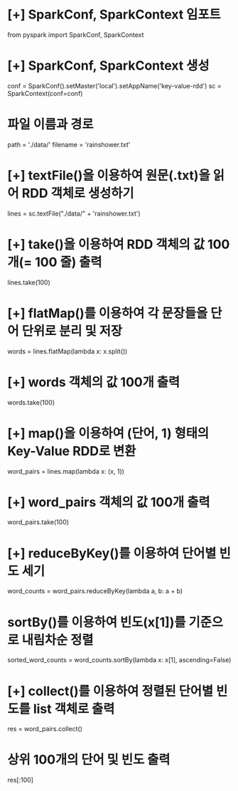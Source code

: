 # [+] SparkConf, SparkContext 임포트
from pyspark import SparkConf, SparkContext
# [+] SparkConf, SparkContext 생성
conf = SparkConf().setMaster('local').setAppName('key-value-rdd')
sc = SparkContext(conf=conf)

# 파일 이름과 경로
path = './data/'
filename = 'rainshower.txt'
# [+] textFile()을 이용하여 원문(.txt)을 읽어 RDD 객체로 생성하기
lines = sc.textFile("./data/" + 'rainshower.txt')
# [+] take()을 이용하여 RDD 객체의 값 100개(= 100 줄) 출력
lines.take(100)

# [+] flatMap()를 이용하여 각 문장들을 단어 단위로 분리 및 저장
words = lines.flatMap(lambda x: x.split())
# [+] words 객체의 값 100개 출력
words.take(100)
# [+] map()을 이용하여 (단어, 1) 형태의 Key-Value RDD로 변환
word_pairs = lines.map(lambda x: (x, 1))
# [+] word_pairs 객체의 값 100개 출력
word_pairs.take(100)

# [+] reduceByKey()를 이용하여 단어별 빈도 세기
word_counts = word_pairs.reduceByKey(lambda a, b: a + b)
# sortBy()를 이용하여 빈도(x[1])를 기준으로 내림차순 정렬
sorted_word_counts = word_counts.sortBy(lambda x: x[1], ascending=False)
# [+] collect()를 이용하여 정렬된 단어별 빈도를 list 객체로 출력
res = word_pairs.collect()
# 상위 100개의 단어 및 빈도 출력
res[:100]
